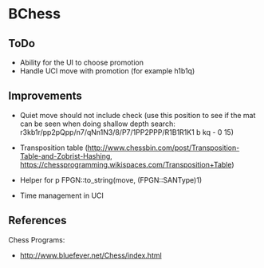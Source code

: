 #  BChess

## ToDo

- Ability for the UI to choose promotion
- Handle UCI move with promotion (for example h1b1q)

## Improvements

- Quiet move should not include check (use this position to see if the mat can be seen when doing shallow depth search: r3kb1r/pp2pQpp/n7/qNn1N3/8/P7/1PP2PPP/R1B1R1K1 b kq - 0 15)
- Transposition table (http://www.chessbin.com/post/Transposition-Table-and-Zobrist-Hashing, https://chessprogramming.wikispaces.com/Transposition+Table)

- Helper for p FPGN::to_string(move, (FPGN::SANType)1)

- Time management in UCI

## References

Chess Programs:
- http://www.bluefever.net/Chess/index.html

